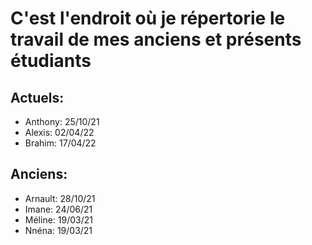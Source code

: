 # C'est l'endroit où je répertorie le travail de mes anciens et présents étudiants

## Actuels:

- Anthony: 25/10/21
- Alexis: 02/04/22
- Brahim: 17/04/22

## Anciens:

- Arnault: 28/10/21
- Imane: 24/06/21
- Méline: 19/03/21
- Nnéna: 19/03/21
